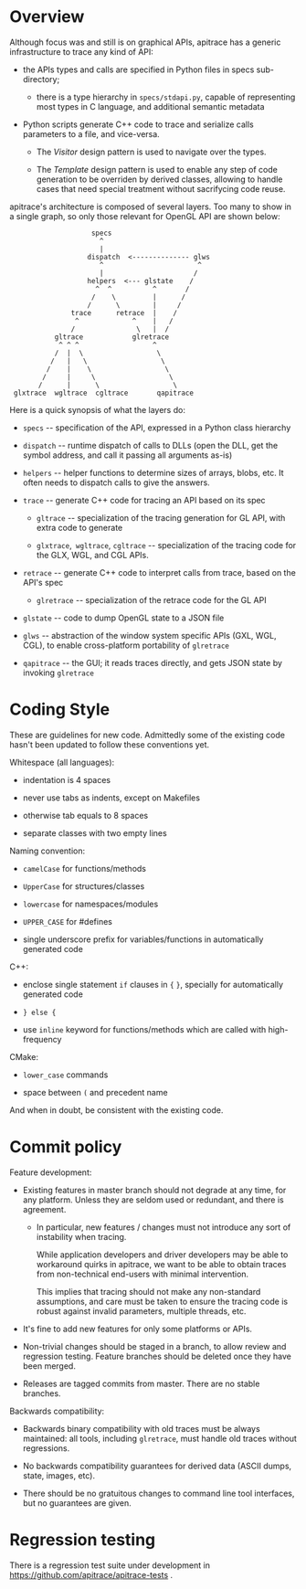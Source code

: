 # Overview #

Although focus was and still is on graphical APIs, apitrace has a
generic infrastructure to trace any kind of API:

 * the APIs types and calls are specified in Python files in specs
   sub-directory;

   * there is a type hierarchy in `specs/stdapi.py`, capable of representing
     most types in C language, and additional semantic metadata

 * Python scripts generate C++ code to trace and serialize calls parameters to
   a file, and vice-versa.

   * The _Visitor_ design pattern is used to navigate over the types.

   * The _Template_ design pattern is used to enable any step of code
     generation to be overriden by derived classes, allowing to handle
     cases that need special treatment without sacrifycing code reuse.

apitrace's architecture is composed of several layers.  Too many to show in a
single graph, so only those relevant for OpenGL API are shown below:

                        specs
                          ^
                          |
                       dispatch  <-------------- glws
                          ^                       ^
                          |                      /
                       helpers  <--- glstate    /
                         ^  ^          ^       /
                        /    \         |      /
                       /      \        |     /
                   trace      retrace  |    /
                    ^             ^    |   /
                   /               \   |  /
               gltrace            glretrace
                ^ ^ ^                  ^
               /  |  \                  \
              /   |   \                  \
             /    |    \                  \
            /     |     \                  \
           /      |      \                  \
     glxtrace  wgltrace  cgltrace       qapitrace

Here is a quick synopsis of what the layers do:

 * `specs` -- specification of the API, expressed in a Python class hierarchy

 * `dispatch` -- runtime dispatch of calls to DLLs (open the DLL, get the symbol
   address, and call it passing all arguments as-is)

 * `helpers` -- helper functions to determine sizes of arrays, blobs, etc.  It
   often needs to dispatch calls to give the answers.

 * `trace` -- generate C++ code for tracing an API based on its spec

   * `gltrace` -- specialization of the tracing generation for GL API, with extra
     code to generate

   * `glxtrace`,` wgltrace`, `cgltrace` -- specialization of the tracing code for the
     GLX, WGL, and CGL APIs.

 * `retrace` -- generate C++ code to interpret calls from trace, based on the
   API's spec

   * `glretrace` -- specialization of the retrace code for the GL API

 * `glstate` -- code to dump OpenGL state to a JSON file

 * `glws` -- abstraction of the window system specific APIs (GXL, WGL, CGL), to
   enable cross-platform portability of `glretrace`

 * `qapitrace` -- the GUI; it reads traces directly, and gets JSON state by
   invoking `glretrace`


# Coding Style #

These are guidelines for new code.  Admittedly some of the existing code hasn't
been updated to follow these conventions yet.

Whitespace (all languages):

 * indentation is 4 spaces

 * never use tabs as indents, except on Makefiles

 * otherwise tab equals to 8 spaces

 * separate classes with two empty lines

Naming convention:

 * `camelCase` for functions/methods

 * `UpperCase` for structures/classes

 * `lowercase` for namespaces/modules

 * `UPPER_CASE` for #defines

 * single underscore prefix for variables/functions in automatically generated
   code

C++:

 * enclose single statement `if` clauses in `{` `}`, specially for
   automatically generated code

 * `} else {`

 * use `inline` keyword for functions/methods which are called with high-frequency

CMake:

 * `lower_case` commands

 * space between `(` and precedent name


And when in doubt, be consistent with the existing code.


# Commit policy #

Feature development:

* Existing features in master branch should not degrade at any time, for any
  platform.  Unless they are seldom used or redundant, and there is agreement.

  * In particular, new features / changes must not introduce any sort of
    instability when tracing.

    While application developers and driver developers may be able to
    workaround quirks in apitrace, we want to be able to obtain traces from
    non-technical end-users with minimal intervention.

    This implies that tracing should not make any non-standard assumptions, and
    care must be taken to ensure the tracing code is robust against invalid
    parameters, multiple threads, etc.

* It's fine to add new features for only some platforms or APIs.

* Non-trivial changes should be staged in a branch, to allow review and
  regression testing.  Feature branches should be deleted once they have been
  merged.

* Releases are tagged commits from master.  There are no stable branches.


Backwards compatibility:

* Backwards binary compatibility with old traces must be always maintained: all
  tools, including `glretrace`, must handle old traces without regressions.

* No backwards compatibility guarantees for derived data (ASCII dumps, state,
  images, etc).

* There should be no gratuitous changes to command line tool interfaces, but no
  guarantees are given.


# Regression testing #

There is a regression test suite under development in
https://github.com/apitrace/apitrace-tests .

